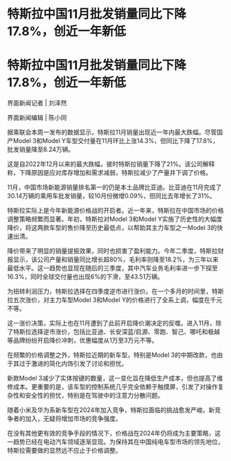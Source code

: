 # 特斯拉中国11月批发销量同比下降17.8%，创近一年新低

# 特斯拉中国11月批发销量同比下降17.8%，创近一年新低

界面新闻记者 | 刘泽然

界面新闻编辑 | 陈小同

据乘联会本周一发布的数据显示，特斯拉11月销量出现近一年内最大跌幅。尽管国产Model 3和Model
Y车型交付量在11月环比上涨14.3%，但同比下降了17.8%，批发销量降至8.24万辆。

这是自2022年12月以来的最大跌幅，彼时特斯拉销量下降了21%。该公司解释称，下降原因是应对库存增加和需求减弱，特斯拉减少了产量并下调了价格。

11月，中国市场新能源销量排名第一的仍是本土品牌比亚迪。比亚迪在11月完成了30.14万辆的乘用车批发销量，较10月份微增0.09%，但同比去年增长了31%。

特斯拉实际上是今年新能源价格战的开启者。近一年来，特斯拉在中国市场的价格调整策略频繁而显著。年初，特斯拉对Model 3和Model
Y实施了历史性的大幅度降价，将这两款车型的售价降至历史最低点，以帮助其主力车型之一Model 3的快速出清。

降价带来了明显的销量提振效果，同时也损害了盈利能力。今年二季度，特斯拉财报显示，该公司产量和销量同比增长超80%，毛利率则降至18.2%，为三年以来最低水平。这一趋势也显现在随后的三季度，其中汽车业务毛利率进一步下探至16.3%，同时全球交付量也出现6%的下滑，至43.51万辆。

为扭转利润压力，特斯拉选择在四季度逆市进行涨价。在一个多月的时间里，特斯拉五次涨价，对主力车型Model 3和Model
Y的价格进行了全系上调，幅度在千元不等。

这一涨价决策，实际上也在11月遭到了此前开启降价潮决定的反噬。进入11月，除了特斯拉选择逆市涨价，包括比亚迪、长安深蓝/启源、零跑、智己、哪吒和极越等品牌纷纷开启降价冲刺，优惠幅度从1万至3万元不等。

在频繁的价格调整之外，特斯拉近期的新车型，特别是Model 3的中期改款，也由于其过于激进的简化内饰引发了讨论和担忧。

新款Model
3减少了实体按键的数量，这一变化旨在降低生产成本，但也提高了维修成本。更重要的是，该车型的控制系统几乎完全依赖于触摸屏，引发了对操作复杂性和安全性的担忧，特别是在驾驶中的注意力分散问题。

随着小米及华为系新车型在2024年加入竞争，特斯拉面临的挑战愈发严峻。新竞争者的加入，无疑将增加市场的竞争强度。

在没有其他更有效的竞争手段的情况下，价格战在2024年仍将成为主要策略，这一趋势已经在电动汽车领域逐渐显现。为保持其在中国纯电车型市场的领先地位，特斯拉需要做的显然远不应止于价格调整。

